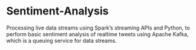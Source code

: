 # Sentiment-Analysis
Processing live data streams using Spark’s streaming APIs and Python, to perform basic sentiment analysis of real­time tweets using Apache Kafka, which is a queuing service for data streams.  
